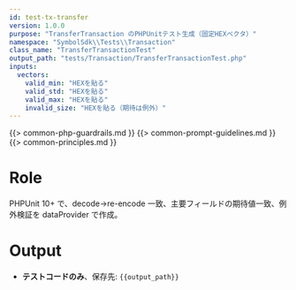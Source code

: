 ```yaml
---
id: test-tx-transfer
version: 1.0.0
purpose: "TransferTransaction のPHPUnitテスト生成（固定HEXベクタ）"
namespace: "SymbolSdk\\Tests\\Transaction"
class_name: "TransferTransactionTest"
output_path: "tests/Transaction/TransferTransactionTest.php"
inputs:
  vectors:
    valid_min: "HEXを貼る"
    valid_std: "HEXを貼る"
    valid_max: "HEXを貼る"
    invalid_size: "HEXを貼る（期待は例外）"
---
```


{{> common-php-guardrails.md }}
{{> common-prompt-guidelines.md }}
{{> common-principles.md }}

# Role
PHPUnit 10+ で、decode→re-encode 一致、主要フィールドの期待値一致、例外検証を dataProvider で作成。

# Output
- **テストコードのみ**、保存先: `{{output_path}}`
